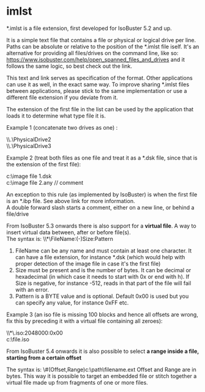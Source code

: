# imlst

*.imlst is a file extension, first developed for IsoBuster 5.2 and up.

It is a simple text file that contains a file or physical or logical drive per line.  Paths can be absolute or relative to the position of the *.imlst file iself.
It's an alternative for providing all files/drives on the command line, like so: https://www.isobuster.com/help/open_spanned_files_and_drives and it follows the same logic, so best check out the link.

This text and link serves as specification of the format. Other applications can use it as well, in the exact same way.  To improve sharing *.imlst files between applications, please stick to the same implementation or use a different file extension if you deviate from it.

The extension of the first file in the list can be used by the application that loads it to determine what type file it is.

Example 1 (concatenate two drives as one) :

\\\\.\\PhysicalDrive2<br>
\\\\.\\PhysicalDrive3

Example 2 (treat both files as one file and treat it as a *.dsk file, since that is the extension of the first file):

c:\image file 1.dsk<br>
c:\image file 2.any // comment

An exception to this rule (as implemented by IsoBuster) is when the first file is an *.ibp file.  See above link for more information.
<br>A double forward slash starts a comment, either on a new line, or behind a file/drive

From IsoBuster 5.3 onwards there is also support for a **virtual file**.  A way to insert virtual data between, after or before file(s).
<br>The syntax is: \\\\*\\FileName:(-)Size:Pattern
1. FileName can be any name and must contain at least one character.  It can have a file extension, for instance *.dsk (which would help with proper detection of the image file in case it's the first file)
2. Size must be present and is the number of bytes.  It can be decimal or hexadecimal (in which case it needs to start with 0x or end with h).  If Size is negative, for instance -512, reads in that part of the file will fail with an error.
3. Pattern is a BYTE value and is optional.  Default 0x00 is used but you can specify any value, for instance 0xFF etc.

Example 3 (an iso file is missing 100 blocks and hence all offsets are wrong, fix this by preceding it with a virtual file containing all zeroes):

\\\\*\\.iso:2048000:0x00<br>
c:\file.iso

From IsoBuster 5.4 onwards it is also possible to select **a range inside a file, starting from a certain offset**

The syntax is: \\#\(Offset,Range)c:\path\filename.ext
Offset and Range are in bytes.  This way it is possible to target an embedded file or stitch together a virtual file made up from fragments of one or more files.
